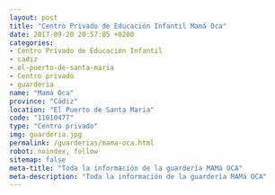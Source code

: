 ```yaml
---
layout: post
title: "Centro Privado de Educación Infantil Mamá Oca"
date: 2017-09-20 20:57:05 +0200
categories:
- Centro Privado de Educación Infantil
- cadiz
- el-puerto-de-santa-maria
- Centro privado
- guarderia
name: "Mamá Oca"
province: "Cádiz"
location: "El Puerto de Santa Maria"
code: "11010477"
type: "Centro privado"
img: guarderia.jpg
permalink: /guarderias/mama-oca.html
robot: noindex, follow
sitemap: false
meta-title: "Toda la información de la guardería MAMá OCA"
meta-description: "Toda la información de la guardería MAMá OCA"
---
```

